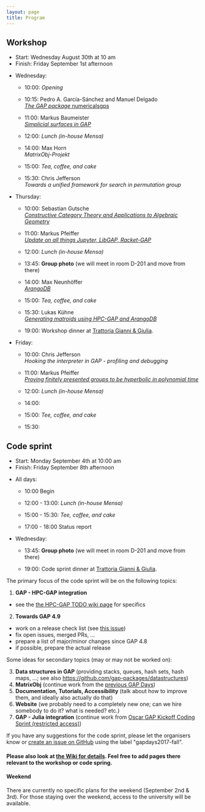 ```yaml
---
layout: page
title: Program
---
```



## Workshop
* Start: Wednesday August 30th at 10 am
* Finish: Friday September 1st afternoon

- Wednesday:
  - 10:00: *Opening*
  - 10:15:
           Pedro A. García-Sánchez and Manuel Delgado <br>
           [*The GAP package* numericalsgps](/gapdays2017-fall/abstracts/numericalsgps)
  - 11:00:
            Markus Baumeister <br>
           [*Simplicial surfaces in GAP*](/gapdays2017-fall/SimplicialSurfaces.pdf)

  - 12:00: *Lunch (in-house Mensa)*
  
  - 14:00:
           Max Horn <br>
           *MatrixObj-Projekt*
  - 15:00: *Tea, coffee, and cake*
  - 15:30:
           Chris Jefferson <br>
           *Towards a unified framework for search in permutation group*

- Thursday:
  - 10:00:
           Sebastian Gutsche <br>
           [*Constructive Category Theory and Applications to Algebraic Geometry*](/gapdays2017-fall/abstracts/CAP)
  - 11:00:
            Markus Pfeiffer <br>
           [*Update on all things Jupyter, LibGAP, Racket-GAP*](/gapdays2017-fall/abstracts/Jupyter)

  - 12:00: *Lunch (in-house Mensa)*
  
  - 13:45:  __Group photo__ (we will meet in room D-201 and move from there)
  
  - 14:00:
           Max Neunhöffer <br>
           [*ArangoDB*](/gapdays2017-fall/abstracts/ArangoDB)
  - 15:00: *Tea, coffee, and cake*
  - 15:30:
           Lukas Kühne <br>
           [*Generating matroids using HPC-GAP and ArangoDB*](/gapdays2017-fall/abstracts/matroids)

  - 19:00:  Workshop dinner at [Trattoria Gianni & Giulia](http://trattoria-gianni-giulia.de/?page_id=35).
		 
- Friday:
  - 10:00:
           Chris Jefferson <br>
           *Hooking the interpreter in GAP - profiling and debugging*
  - 11:00:
           Markus Pfeiffer <br>
           [*Proving finitely presented groups to be hyperbolic in polynomial time*](/gapdays2017-fall/abstracts/FP)

  - 12:00: *Lunch (in-house Mensa)*
  
  - 14:00:
  - 15:00: *Tee, coffee, and cake*
  - 15:30:

<!--
The focus of the workshop will be on presenting research and development related to GAP. __Please submit proposals__ (e.g., topics you want to see covered, or title of a talk you could give) to the organisers (<gapdays2017-fall@gapdays.de>).
-->

## Code sprint
* Start: Monday September 4th at 10:00 am
* Finish: Friday September 8th afternoon

- All days:
  - 10:00 Begin
  
  - 12:00 - 13:00: *Lunch (in-house Mensa)*
  
  - 15:00 - 15:30: *Tee, coffee, and cake*

  - 17:00 - 18:00 Status report

- Wednesday:
  - 13:45:         __Group photo__ (we will meet in room D-201 and move from there)
  
  - 19:00:         Code sprint dinner at [Trattoria Gianni & Giulia](http://trattoria-gianni-giulia.de/?page_id=35).

The primary focus of the code sprint will be on the following topics:

1. __GAP - HPC-GAP integration__
  - see the [the HPC-GAP TODO wiki page](https://github.com/gap-system/gap/wiki/HPC-GAP-TODO) for specifics
2. __Towards GAP 4.9__
  - work on a release check list (see [this issue](https://github.com/gap-system/gap/issues/1477))
  - fix open issues, merged PRs, ...
  - prepare a list of major/minor changes since GAP 4.8
  - if possible, prepare the actual release

Some ideas for secondary topics (may or may not be worked on):

3. __Data structures in GAP__ (providing stacks, queues, hash sets, hash maps, ...; see also <https://github.com/gap-packages/datastructures>)
4. __MatrixObj__ (continue work from the [previous GAP Days](http://gapdays.de/gapdays2017-spring/10_topic/))
5. __Documentation, Tutorials, Accessibility__ (talk about how to improve them, and ideally also actually do that)
6. __Website__ (we probably need to a completely new one; can we hire somebody to do it? what is needed? etc.)
4. __GAP - Julia integration__ (continue work from [Oscar GAP Kickoff Coding Sprint (restricted access)](https://github.com/oscar-system/OSCAR/wiki/Oscar-GAP-Kickoff-Coding-Sprint))

If you have any suggestions for the code sprint, please let the organisers know or [create an issue on GitHub](https://github.com/gap-system/gap/issues) using the label "gapdays2017-fall".


#### Please also look at [the Wiki for details](https://github.com/gapdays/gapdays2017-fall/wiki). Feel free to add pages there relevant to the workshop or code spring.

#### Weekend
There are currently no specific plans for the weekend (September 2nd & 3rd). For those staying over the weekend, access to the university will be available.
